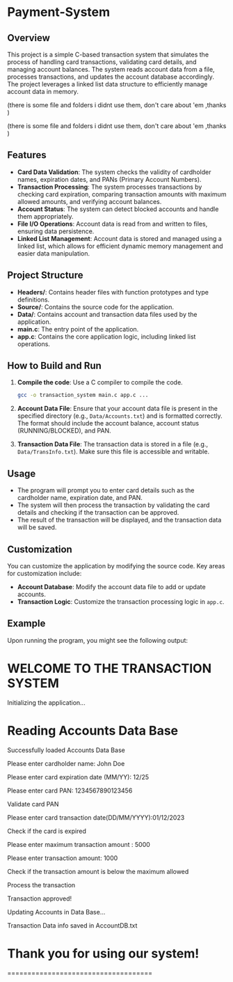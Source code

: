 # Payment-System

## Overview

This project is a simple C-based transaction system that simulates the process of handling card transactions, validating card details, and managing account balances. The system reads account data from a file, processes transactions, and updates the account database accordingly. The project leverages a linked list data structure to efficiently manage account data in memory.

(there is some file and folders i didnt use them, don't care about 'em ,thanks )

(there is some file and folders i didnt use them, don't care about 'em ,thanks )

## Features

- **Card Data Validation**: The system checks the validity of cardholder names, expiration dates, and PANs (Primary Account Numbers).
- **Transaction Processing**: The system processes transactions by checking card expiration, comparing transaction amounts with maximum allowed amounts, and verifying account balances.
- **Account Status**: The system can detect blocked accounts and handle them appropriately.
- **File I/O Operations**: Account data is read from and written to files, ensuring data persistence.
- **Linked List Management**: Account data is stored and managed using a linked list, which allows for efficient dynamic memory management and easier data manipulation.

## Project Structure

- **Headers/**: Contains header files with function prototypes and type definitions.
- **Source/**: Contains the source code for the application.
- **Data/**: Contains account and transaction data files used by the application.
- **main.c**: The entry point of the application.
- **app.c**: Contains the core application logic, including linked list operations.

## How to Build and Run

1. **Compile the code**: Use a C compiler to compile the code.

   ```bash
   gcc -o transaction_system main.c app.c ...

   ```

2. **Account Data File**: Ensure that your account data file is present in the specified directory (e.g., `Data/Accounts.txt`) and is formatted correctly. The format should include the account balance, account status (RUNNING/BLOCKED), and PAN.

3. **Transaction Data File**: The transaction data is stored in a file (e.g., `Data/TransInfo.txt`). Make sure this file is accessible and writable.

## Usage

- The program will prompt you to enter card details such as the cardholder name, expiration date, and PAN.
- The system will then process the transaction by validating the card details and checking if the transaction can be approved.
- The result of the transaction will be displayed, and the transaction data will be saved.

## Customization

You can customize the application by modifying the source code. Key areas for customization include:

- **Account Database**: Modify the account data file to add or update accounts.
- **Transaction Logic**: Customize the transaction processing logic in `app.c`.

## Example

Upon running the program, you might see the following output:

# WELCOME TO THE TRANSACTION SYSTEM

Initializing the application...

# Reading Accounts Data Base

Successfully loaded Accounts Data Base

Please enter cardholder name: John Doe

Please enter card expiration date (MM/YY): 12/25

Please enter card PAN: 1234567890123456

Validate card PAN

Please enter card transaction date(DD/MM/YYYY):01/12/2023

Check if the card is expired

Please enter maximum transaction amount : 5000

Please enter transaction amount: 1000

Check if the transaction amount is below the maximum allowed

Process the transaction

Transaction approved!

Updating Accounts in Data Base...

Transaction Data info saved in AccountDB.txt

# Thank you for using our system!

====================================
